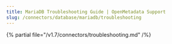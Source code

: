 ```yaml
---
title: MariaDB Troubleshooting Guide | OpenMetadata Support
slug: /connectors/database/mariadb/troubleshooting
---
```


{% partial file="/v1.7/connectors/troubleshooting.md" /%}
